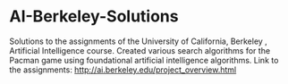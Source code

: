 # AI-Berkeley-Solutions
Solutions to the assignments of the University of California, Berkeley , Artificial Intelligence course. Created various search algorithms for the Pacman game using foundational artificial intelligence algorithms.
Link to the assignments: http://ai.berkeley.edu/project_overview.html
